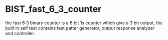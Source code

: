 # BIST_fast_6_3_counter
the fast 6:3 binary counter is a 6  bit 1s counter which give a 3  bit output, the built in self test contains test patter generator, output response analyzer and controller.
